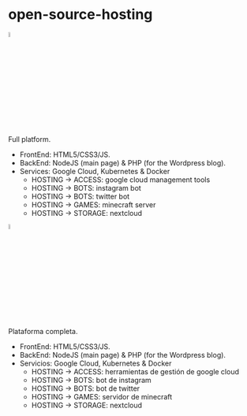 # open-source-hosting

<a href="#install"><img src="https://images.emojiterra.com/twitter/v11/512px/1f1fa-1f1f8.png" alt="usa" width="5%"></a>

Full platform. 
* FrontEnd: HTML5/CSS3/JS. 
* BackEnd: NodeJS (main page) &amp; PHP (for the Wordpress blog). 
* Services: Google Cloud, Kubernetes &amp; Docker
   * HOSTING -> ACCESS: google cloud management tools
   * HOSTING -> BOTS: instagram bot
   * HOSTING -> BOTS: twitter bot
   * HOSTING -> GAMES: minecraft server
   * HOSTING -> STORAGE: nextcloud

<a href="#instalación"><img src="https://images.emojiterra.com/twitter/v11/128px/1f1ea-1f1f8.png" alt="spanish" width="5%"></a>

Plataforma completa. 
* FrontEnd: HTML5/CSS3/JS. 
* BackEnd: NodeJS (main page) &amp; PHP (for the Wordpress blog). 
* Servicios: Google Cloud, Kubernetes &amp; Docker
   * HOSTING -> ACCESS: herramientas de gestión de google cloud
   * HOSTING -> BOTS: bot de instagram
   * HOSTING -> BOTS: bot de twitter
   * HOSTING -> GAMES: servidor de minecraft
   * HOSTING -> STORAGE: nextcloud
<br>
